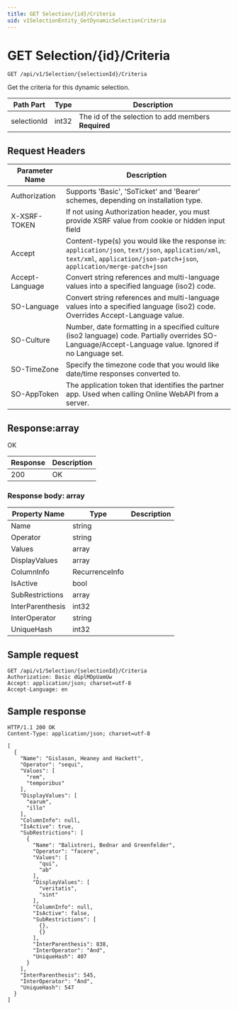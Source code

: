 ```yaml
---
title: GET Selection/{id}/Criteria
uid: v1SelectionEntity_GetDynamicSelectionCriteria
---
```


# GET Selection/{id}/Criteria

```http
GET /api/v1/Selection/{selectionId}/Criteria
```

Get the criteria for this dynamic selection.






| Path Part | Type | Description |
|-----------|------|-------------|
| selectionId | int32 | The id of the selection to add members **Required** |



## Request Headers

| Parameter Name | Description |
|----------------|-------------|
| Authorization  | Supports 'Basic', 'SoTicket' and 'Bearer' schemes, depending on installation type. |
| X-XSRF-TOKEN   | If not using Authorization header, you must provide XSRF value from cookie or hidden input field |
| Accept         | Content-type(s) you would like the response in: `application/json`, `text/json`, `application/xml`, `text/xml`, `application/json-patch+json`, `application/merge-patch+json` |
| Accept-Language | Convert string references and multi-language values into a specified language (iso2) code. |
| SO-Language | Convert string references and multi-language values into a specified language (iso2) code. Overrides Accept-Language value. |
| SO-Culture | Number, date formatting in a specified culture (iso2 language) code. Partially overrides SO-Language/Accept-Language value. Ignored if no Language set. |
| SO-TimeZone | Specify the timezone code that you would like date/time responses converted to. |
| SO-AppToken | The application token that identifies the partner app. Used when calling Online WebAPI from a server. |


## Response:array

OK

| Response | Description |
|----------------|-------------|
| 200 | OK |

### Response body: array

| Property Name | Type |  Description |
|----------------|------|--------------|
| Name | string |  |
| Operator | string |  |
| Values | array |  |
| DisplayValues | array |  |
| ColumnInfo | RecurrenceInfo |  |
| IsActive | bool |  |
| SubRestrictions | array |  |
| InterParenthesis | int32 |  |
| InterOperator | string |  |
| UniqueHash | int32 |  |

## Sample request

```http!
GET /api/v1/Selection/{selectionId}/Criteria
Authorization: Basic dGplMDpUamUw
Accept: application/json; charset=utf-8
Accept-Language: en
```

## Sample response

```http_
HTTP/1.1 200 OK
Content-Type: application/json; charset=utf-8

[
  {
    "Name": "Gislason, Heaney and Hackett",
    "Operator": "sequi",
    "Values": [
      "rem",
      "temporibus"
    ],
    "DisplayValues": [
      "earum",
      "illo"
    ],
    "ColumnInfo": null,
    "IsActive": true,
    "SubRestrictions": [
      {
        "Name": "Balistreri, Bednar and Greenfelder",
        "Operator": "facere",
        "Values": [
          "qui",
          "ab"
        ],
        "DisplayValues": [
          "veritatis",
          "sint"
        ],
        "ColumnInfo": null,
        "IsActive": false,
        "SubRestrictions": [
          {},
          {}
        ],
        "InterParenthesis": 838,
        "InterOperator": "And",
        "UniqueHash": 407
      }
    ],
    "InterParenthesis": 545,
    "InterOperator": "And",
    "UniqueHash": 547
  }
]
```